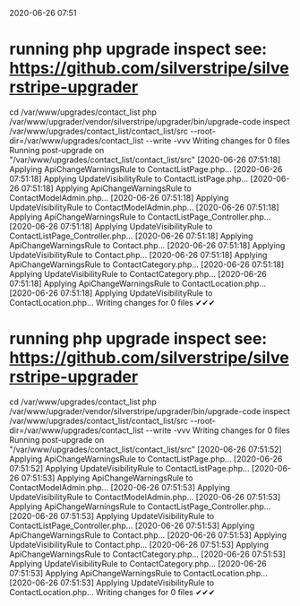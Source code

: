 2020-06-26 07:51

# running php upgrade inspect see: https://github.com/silverstripe/silverstripe-upgrader
cd /var/www/upgrades/contact_list
php /var/www/upgrader/vendor/silverstripe/upgrader/bin/upgrade-code inspect /var/www/upgrades/contact_list/contact_list/src  --root-dir=/var/www/upgrades/contact_list --write -vvv
Writing changes for 0 files
Running post-upgrade on "/var/www/upgrades/contact_list/contact_list/src"
[2020-06-26 07:51:18] Applying ApiChangeWarningsRule to ContactListPage.php...
[2020-06-26 07:51:18] Applying UpdateVisibilityRule to ContactListPage.php...
[2020-06-26 07:51:18] Applying ApiChangeWarningsRule to ContactModelAdmin.php...
[2020-06-26 07:51:18] Applying UpdateVisibilityRule to ContactModelAdmin.php...
[2020-06-26 07:51:18] Applying ApiChangeWarningsRule to ContactListPage_Controller.php...
[2020-06-26 07:51:18] Applying UpdateVisibilityRule to ContactListPage_Controller.php...
[2020-06-26 07:51:18] Applying ApiChangeWarningsRule to Contact.php...
[2020-06-26 07:51:18] Applying UpdateVisibilityRule to Contact.php...
[2020-06-26 07:51:18] Applying ApiChangeWarningsRule to ContactCategory.php...
[2020-06-26 07:51:18] Applying UpdateVisibilityRule to ContactCategory.php...
[2020-06-26 07:51:18] Applying ApiChangeWarningsRule to ContactLocation.php...
[2020-06-26 07:51:18] Applying UpdateVisibilityRule to ContactLocation.php...
Writing changes for 0 files
✔✔✔
# running php upgrade inspect see: https://github.com/silverstripe/silverstripe-upgrader
cd /var/www/upgrades/contact_list
php /var/www/upgrader/vendor/silverstripe/upgrader/bin/upgrade-code inspect /var/www/upgrades/contact_list/contact_list/src  --root-dir=/var/www/upgrades/contact_list --write -vvv
Writing changes for 0 files
Running post-upgrade on "/var/www/upgrades/contact_list/contact_list/src"
[2020-06-26 07:51:52] Applying ApiChangeWarningsRule to ContactListPage.php...
[2020-06-26 07:51:52] Applying UpdateVisibilityRule to ContactListPage.php...
[2020-06-26 07:51:53] Applying ApiChangeWarningsRule to ContactModelAdmin.php...
[2020-06-26 07:51:53] Applying UpdateVisibilityRule to ContactModelAdmin.php...
[2020-06-26 07:51:53] Applying ApiChangeWarningsRule to ContactListPage_Controller.php...
[2020-06-26 07:51:53] Applying UpdateVisibilityRule to ContactListPage_Controller.php...
[2020-06-26 07:51:53] Applying ApiChangeWarningsRule to Contact.php...
[2020-06-26 07:51:53] Applying UpdateVisibilityRule to Contact.php...
[2020-06-26 07:51:53] Applying ApiChangeWarningsRule to ContactCategory.php...
[2020-06-26 07:51:53] Applying UpdateVisibilityRule to ContactCategory.php...
[2020-06-26 07:51:53] Applying ApiChangeWarningsRule to ContactLocation.php...
[2020-06-26 07:51:53] Applying UpdateVisibilityRule to ContactLocation.php...
Writing changes for 0 files
✔✔✔